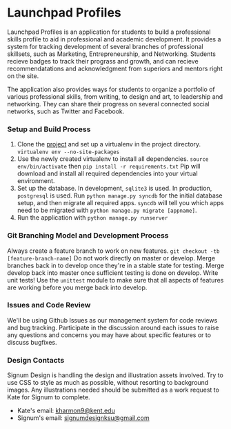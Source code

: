 Launchpad Profiles
==================

Launchpad Profiles is an application for students to build a professional skills profile to aid in professional and academic development. It provides a system for tracking development of several branches of professional skillsets, such as Marketing, Entrepreneurship, and Networking. Students recieve badges to track their prograss and growth, and can recieve recommendatations and acknowledgment from superiors and mentors right on the site.

The application also provides ways for students to organize a portfolio of various professional skills, from writing, to design and art, to leadership and networking. They can share their progress on several connected social networks, such as Twitter and Facebook.

### Setup and Build Process ###

1. Clone the [project](https://github.com/brebory/launchpad-profiles) and set up a virtualenv in the project directory. `virtualenv env --no-site-packages`
2. Use the newly created virtualenv to install all dependencies. `source env/bin/activate` then `pip install -r requirements.txt` Pip will download and install all required dependencies into your virtual environment.
3. Set up the database. In development, `sqlite3` is used. In production, `postgresql` is used. Run `python manage.py syncdb` for the initial database setup, and then migrate all required apps. `syncdb` will tell you which apps need to be migrated with `python manage.py migrate [appname]`. 
4. Run the application with `python manage.py runserver`

### Git Branching Model and Development Process ###

Always create a feature branch to work on new features. `git checkout -tb [feature-branch-name]` 
Do not work directly on master or develop. Merge branches back in to develop once they're in a stable state for testing. Merge develop back into master once sufficient testing is done on develop.
Write unit tests! Use the `unittest` module to make sure that all aspects of features are working before you merge back into develop.

### Issues and Code Review ###

We'll be using Github Issues as our management system for code reviews and bug tracking. Participate in the discussion around each issues to raise any questions and concerns you may have about specific features or to discuss bugfixes.

### Design Contacts ###

Signum Design is handling the design and illustration assets involved. Try to use CSS to style as much as possible, without resorting to background images. Any illustrations needed should be submitted as a work request to Kate for Signum to complete.

* Kate's email: [kharmon9@kent.edu](mailto:kharmon9@kent.edu)
* Signum's email: [signumdesignksu@gmail.com](mailto:signumdesignksu@gmail.com)
